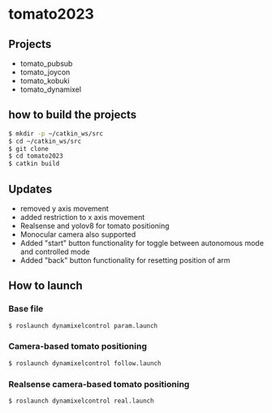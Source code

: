 # tomato2023

## Projects
- tomato_pubsub
- tomato_joycon
- tomato_kobuki
- tomato_dynamixel

## how to build the projects

```bash
$ mkdir -p ~/catkin_ws/src
$ cd ~/catkin_ws/src
$ git clone 
$ cd tomato2023
$ catkin build
```

## Updates
- removed y axis movement
- added restriction to x axis movement
- Realsense and yolov8 for tomato positioning
- Monocular camera also supported
- Added "start" button functionality for toggle between autonomous mode and controlled mode
- Added "back" button functionality for resetting position of arm

## How to launch
### Base file
```bash
$ roslaunch dynamixelcontrol param.launch
```
### Camera-based tomato positioning 
```bash
$ roslaunch dynamixelcontrol follow.launch
```
### Realsense camera-based tomato positioning 
```bash
$ roslaunch dynamixelcontrol real.launch
```
